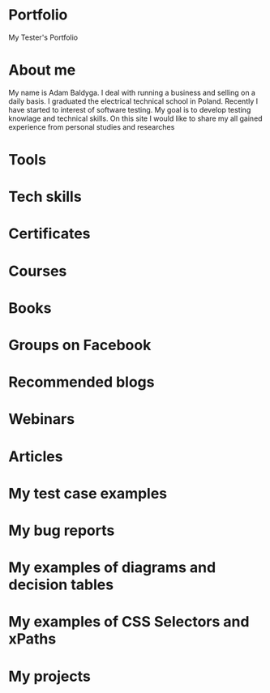# Portfolio
My Tester's Portfolio
# About me
My name is Adam Baldyga. I deal with running a business and selling on a daily basis. I graduated  the electrical technical school in Poland. Recently I have started to interest of software testing. My goal is to develop testing knowlage and technical skills. On this site I would like to share my all gained experience from personal studies and researches
# Tools
# Tech skills
# Certificates
# Courses
# Books
# Groups on Facebook
# Recommended blogs
# Webinars
# Articles
# My test case examples
# My bug reports
# My examples of diagrams and decision tables
# My examples of CSS Selectors and xPaths
# My projects
